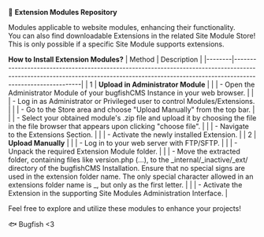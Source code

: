 📁 **Extension Modules Repository**

Modules applicable to website modules, enhancing their functionality.  
You can also find downloadable Extensions in the related Site Module Store!  
This is only possible if a specific Site Module supports extensions.

**How to Install Extension Modules?**
| Method | Description                                                                                                                                                                              |
|--------|------------------------------------------------------------------------------------------------------------------------------------------------------------------------------------------|
| 1      | **Upload in Administrator Module**                                                                                                                                                      |
|        | - Open the Administrator Module of your bugfishCMS Instance in your web browser.                                                                                                         |
|        | - Log in as Administrator or Privileged user to control Modules/Extensions.                                                                                                               |
|        | - Go to the Store area and choose "Upload Manually" from the top bar.                                                                                                                     |
|        | - Select your obtained module's .zip file and upload it by choosing the file in the file browser that appears upon clicking "choose file".                                                 |
|        | - Navigate to the Extensions Section.                                                                                                                                                   |
|        | - Activate the newly installed Extension. |
| 2      | **Upload Manually**                                                                                                                                                                      |
|        | - Log in to your web server with FTP/SFTP.                                                                                                                                               |
|        | - Unpack the required Extension Module folder.                                                                                                                                               |
|        | - Move the extracted folder, containing files like version.php (...), to the _internal/_inactive/_ext/ directory of the bugfishCMS Installation. Ensure that no special signs are used in the extension folder name. The only special character allowed in an extensions folder name is _, but only as the first letter. |
|        | - Activate the Extension in the supporting Site Modules Administration Interface. |


Feel free to explore and utilize these modules to enhance your projects!

🐟 Bugfish <3
